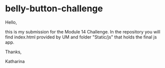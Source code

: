 # belly-button-challenge

Hello,

this is my submission for the Module 14 Challenge.
In the repository you will find index.html provided by UM and folder "Static/js" that holds the final js app.

Thanks,

Katharina
